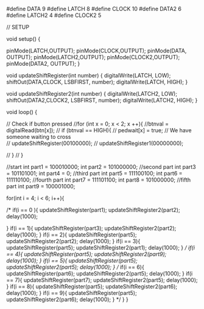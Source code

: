 #define DATA 9
#define LATCH 8
#define CLOCK 10
#define DATA2 6
#define LATCH2 4
#define CLOCK2 5

// SETUP

void setup() {


  pinMode(LATCH,OUTPUT);
  pinMode(CLOCK,OUTPUT);
  pinMode(DATA, OUTPUT);
  pinMode(LATCH2,OUTPUT);
  pinMode(CLOCK2,OUTPUT);
  pinMode(DATA2, OUTPUT);
}

void updateShiftRegister(int number)
{
digitalWrite(LATCH, LOW);
shiftOut(DATA,CLOCK, LSBFIRST, number);
digitalWrite(LATCH, HIGH);
}

void updateShiftRegister2(int number)
{
digitalWrite(LATCH2, LOW);
shiftOut(DATA2,CLOCK2, LSBFIRST, number);
digitalWrite(LATCH2, HIGH);
}



void loop()
{

 // Check if button pressed
  //for (int x = 0; x < 2; x ++){
    //btnval = digitalRead(btn[x]);
   // if (btnval == HIGH){
    //  pedwait[x] = true; // We have someone waiting to cross      
    //  updateShiftRegister(00100000);
    //  updateShiftRegister1(00000000);
     
   // }
 // }
 
  //start
  int part1 = 100010000;
  int part2 = 101000000;
  //second part
  int part3 = 101101001;
  int part4 = 0;
  //third part
  int part5 = 111100100;
  int part6 = 111110100;
  //fourth part
   int part7 = 111101100;
   int part8 = 101000000;
   //fifth part
   int part9 = 100001000;
   
for(int i = 4; i < 6; i++){
  
  /* if(i == 0 ){
    updateShiftRegister(part1);
    updateShiftRegister2(part2);
    delay(1000);
    
  }
  if(i == 1){
  updateShiftRegister(part3);
  updateShiftRegister2(part2);
    delay(1000);
 }
  if(i == 2){
     updateShiftRegister(part5);
    updateShiftRegister2(part2);
    delay(1000);
 }
    if(i == 3){
   updateShiftRegister(part5);
   updateShiftRegister2(part1);
   delay(1000);
      }
      */
   if(i == 4){
   updateShiftRegister(part5);
   updateShiftRegister2(part9);
   delay(1000);
      }
     if(i == 5){
   updateShiftRegister(part5);
   updateShiftRegister2(part5);
   delay(1000);
   }
   /*
   if(i == 6){
   updateShiftRegister(part6);
   updateShiftRegister2(part5);
   delay(1000);
}
 if(i == 7){
   updateShiftRegister(part7);
   updateShiftRegister2(part5);
   delay(1000);
}
  if(i == 8){
   updateShiftRegister(part5);
   updateShiftRegister2(part6);
   delay(1000);
}
 if(i == 9){
   updateShiftRegister(part5);
   updateShiftRegister2(part6);
   delay(1000);
}
*/
}
}
  
 

